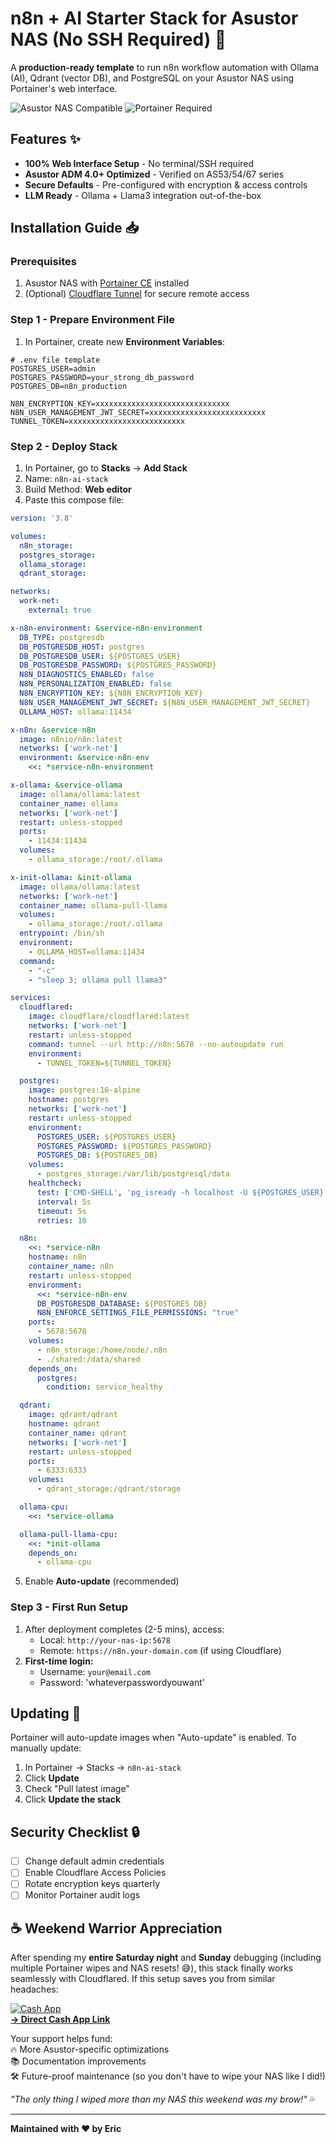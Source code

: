 # n8n + AI Starter Stack for Asustor NAS (No SSH Required) 🚀

A **production-ready template** to run n8n workflow automation with Ollama (AI), Qdrant (vector DB), and PostgreSQL on your Asustor NAS using Portainer's web interface.

![Asustor NAS Compatible](https://img.shields.io/badge/Asustor-ADM_4.0%2B-blue?logo=asustor&style=flat-square)
![Portainer Required](https://img.shields.io/badge/Requires-Portainer_CE_2.18%2B-13bdfd?logo=portainer&style=flat-square)

## Features ✨
- **100% Web Interface Setup** - No terminal/SSH required
- **Asustor ADM 4.0+ Optimized** - Verified on AS53/54/67 series
- **Secure Defaults** - Pre-configured with encryption & access controls
- **LLM Ready** - Ollama + Llama3 integration out-of-the-box

## Installation Guide 📥

### Prerequisites
1. Asustor NAS with [Portainer CE](https://www.asustor.com/en-gb/online/College_topic?topic=350) installed
2. (Optional) [Cloudflare Tunnel](https://www.asustor.com/en-gb/online/College_topic?topic=349) for secure remote access

### Step 1 - Prepare Environment File
1. In Portainer, create new **Environment Variables**:
```env
# .env file template
POSTGRES_USER=admin
POSTGRES_PASSWORD=your_strong_db_password
POSTGRES_DB=n8n_production

N8N_ENCRYPTION_KEY=xxxxxxxxxxxxxxxxxxxxxxxxxxxxxx
N8N_USER_MANAGEMENT_JWT_SECRET=xxxxxxxxxxxxxxxxxxxxxxxxxx
TUNNEL_TOKEN=xxxxxxxxxxxxxxxxxxxxxxxxxx
```

### Step 2 - Deploy Stack
1. In Portainer, go to **Stacks** → **Add Stack**
2. Name: `n8n-ai-stack`
3. Build Method: **Web editor**
4. Paste this compose file:
```yaml
version: '3.8'

volumes:
  n8n_storage:
  postgres_storage:
  ollama_storage:
  qdrant_storage:

networks:
  work-net:
    external: true

x-n8n-environment: &service-n8n-environment
  DB_TYPE: postgresdb
  DB_POSTGRESDB_HOST: postgres
  DB_POSTGRESDB_USER: ${POSTGRES_USER}
  DB_POSTGRESDB_PASSWORD: ${POSTGRES_PASSWORD}
  N8N_DIAGNOSTICS_ENABLED: false
  N8N_PERSONALIZATION_ENABLED: false
  N8N_ENCRYPTION_KEY: ${N8N_ENCRYPTION_KEY}
  N8N_USER_MANAGEMENT_JWT_SECRET: ${N8N_USER_MANAGEMENT_JWT_SECRET}
  OLLAMA_HOST: ollama:11434

x-n8n: &service-n8n
  image: n8nio/n8n:latest
  networks: ['work-net']
  environment: &service-n8n-env
    <<: *service-n8n-environment

x-ollama: &service-ollama
  image: ollama/ollama:latest
  container_name: ollama
  networks: ['work-net']
  restart: unless-stopped
  ports:
    - 11434:11434
  volumes:
    - ollama_storage:/root/.ollama

x-init-ollama: &init-ollama
  image: ollama/ollama:latest
  networks: ['work-net']
  container_name: ollama-pull-llama
  volumes:
    - ollama_storage:/root/.ollama
  entrypoint: /bin/sh
  environment:
    - OLLAMA_HOST=ollama:11434
  command:
    - "-c"
    - "sleep 3; ollama pull llama3"

services:
  cloudflared:
    image: cloudflare/cloudflared:latest
    networks: ['work-net']
    restart: unless-stopped
    command: tunnel --url http://n8n:5678 --no-autoupdate run
    environment:
      - TUNNEL_TOKEN=${TUNNEL_TOKEN}

  postgres:
    image: postgres:16-alpine
    hostname: postgres
    networks: ['work-net']
    restart: unless-stopped
    environment:
      POSTGRES_USER: ${POSTGRES_USER}
      POSTGRES_PASSWORD: ${POSTGRES_PASSWORD}
      POSTGRES_DB: ${POSTGRES_DB}
    volumes:
      - postgres_storage:/var/lib/postgresql/data
    healthcheck:
      test: ['CMD-SHELL', 'pg_isready -h localhost -U ${POSTGRES_USER} -d ${POSTGRES_DB}']
      interval: 5s
      timeout: 5s
      retries: 10

  n8n:
    <<: *service-n8n
    hostname: n8n
    container_name: n8n
    restart: unless-stopped
    environment:
      <<: *service-n8n-env
      DB_POSTGRESDB_DATABASE: ${POSTGRES_DB}
      N8N_ENFORCE_SETTINGS_FILE_PERMISSIONS: "true"
    ports:
      - 5678:5678
    volumes:
      - n8n_storage:/home/node/.n8n
      - ./shared:/data/shared
    depends_on:
      postgres:
        condition: service_healthy

  qdrant:
    image: qdrant/qdrant
    hostname: qdrant
    container_name: qdrant
    networks: ['work-net']
    restart: unless-stopped
    ports:
      - 6333:6333
    volumes:
      - qdrant_storage:/qdrant/storage

  ollama-cpu:
    <<: *service-ollama

  ollama-pull-llama-cpu:
    <<: *init-ollama
    depends_on:
      - ollama-cpu
```
5. Enable **Auto-update** (recommended)

### Step 3 - First Run Setup
1. After deployment completes (2-5 mins), access:
   - Local: `http://your-nas-ip:5678`
   - Remote: `https://n8n.your-domain.com` (if using Cloudflare)
2. **First-time login:**
   - Username: `your@email.com`
   - Password: 'whateverpasswordyouwant'

## Updating 🔄
Portainer will auto-update images when "Auto-update" is enabled. To manually update:

1. In Portainer → Stacks → `n8n-ai-stack`
2. Click **Update**
3. Check "Pull latest image"
4. Click **Update the stack**

## Security Checklist 🔒
- [ ] Change default admin credentials
- [ ] Enable Cloudflare Access Policies
- [ ] Rotate encryption keys quarterly
- [ ] Monitor Portainer audit logs

## ☕ Weekend Warrior Appreciation

After spending my **entire Saturday night** and **Sunday** debugging (including multiple Portainer wipes and NAS resets! 😅), this stack finally works seamlessly with Cloudflared. If this setup saves you from similar headaches:

[![Cash App](https://img.shields.io/badge/Support_My_Late_Night_Coding-00C244?style=for-the-badge&logo=cashapp&label=Cash%20App&logoColor=white)](https://cash.app/$JohnEricHuggins89)  
**[→ Direct Cash App Link](https://cash.app/$JohnEricHuggins89)**

Your support helps fund:  
🔥 More Asustor-specific optimizations  
📚 Documentation improvements  
🛠️ Future-proof maintenance (so you don't have to wipe your NAS like I did!)

*"The only thing I wiped more than my NAS this weekend was my brow!"* 💦

---

**Maintained with ❤️ by Eric** 
